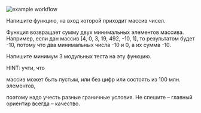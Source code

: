 ![example workflow](https://github.com/zharinovkv/ArrLib/actions/workflows/dotnet.yml/badge.svg)



Напишите функцию, на вход которой приходит массив чисел. 

Функция возвращает сумму двух минимальных элементов массива.
Например, если дан массив [4, 0, 3, 19, 492, -10, 1], то результатом будет -10, потому что два минимальных числа -10 и 0, а их сумма -10.

Напишите минимум 3 модульных теста на эту функцию.

HINT: учти, что 

массив может быть пустым, 
или без цифр 
или состоять из 100 млн. элементов, 

поэтому надо учесть разные граничные условия.
Не спешите – главный ориентир всегда – качество.  
